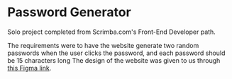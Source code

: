 # Password Generator

Solo project completed from Scrimba.com's Front-End Developer path.

The requirements were to have the website generate two random passwords when the user clicks the password, and each password should be 15 characters long
The design of the website was given to us through [this Figma link](https://www.figma.com/file/NEj9JDycMjF3XKXq7swoc9/Random-Password-Generator-(New-version)?node-id=0%3A1).
